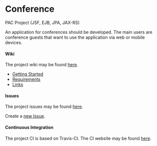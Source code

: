 Conference
==========

PAC Project (JSF, EJB, JPA, JAX-RS)

An application for conferences should be developed. The main users are conference guests that want to use the application via web or mobile devices.

#### Wiki
The project wiki may be found [here](https://github.com/pd-nmoser/Conference/wiki).
 * [Getting Started](https://github.com/pd-nmoser/Conference/wiki/Getting-Started)
 * [Requirements](https://github.com/pd-nmoser/Conference/wiki/Requirements)
 * [Links](https://github.com/pd-nmoser/Conference/wiki/Links)

#### Issues
The project issues may be found [here](https://github.com/pd-nmoser/Conference/issues).

Create a [new Issue](https://github.com/pd-nmoser/Conference/issues/new).

#### Continuous Integration

The project CI is based on Travis-CI. The CI website may be found [here](https://travis-ci.org/pd-nmoser/Conference/).
